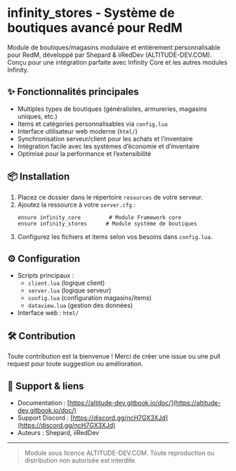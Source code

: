 # infinity_stores - Système de boutiques avancé pour RedM

Module de boutiques/magasins modulaire et entièrement personnalisable pour RedM, développé par Shepard & iiRedDev (ALTITUDE-DEV.COM). Conçu pour une intégration parfaite avec Infinity Core et les autres modules Infinity.

## ✨ Fonctionnalités principales

- Multiples types de boutiques (généralistes, armureries, magasins uniques, etc.)
- Items et catégories personnalisables via `config.lua`
- Interface utilisateur web moderne (`html/`)
- Synchronisation serveur/client pour les achats et l’inventaire
- Intégration facile avec les systèmes d’économie et d’inventaire
- Optimisé pour la performance et l’extensibilité

## 📦 Installation

1. Placez ce dossier dans le répertoire `resources` de votre serveur.
2. Ajoutez la ressource à votre `server.cfg` :
   ```
   ensure infinity_core         # Module Framework core
   ensure infinity_stores      # Module système de boutiques
   ```
3. Configurez les fichiers et items selon vos besoins dans `config.lua`.

## ⚙️ Configuration

- Scripts principaux :
  - `client.lua` (logique client)
  - `server.lua` (logique serveur)
  - `config.lua` (configuration magasins/items)
  - `dataview.lua` (gestion des données)
- Interface web : `html/`

## 🛠 Contribution

Toute contribution est la bienvenue !
Merci de créer une issue ou une pull request pour toute suggestion ou amélioration.

## 🤝 Support & liens

- Documentation : [https://altitude-dev.gitbook.io/doc/](https://altitude-dev.gitbook.io/doc/)
- Support Discord : [https://discord.gg/ncH7GX3XJd](https://discord.gg/ncH7GX3XJd)
- Auteurs : Shepard, iiRedDev

---

> Module sous licence ALTITUDE-DEV.COM. Toute reproduction ou distribution non autorisée est interdite.
